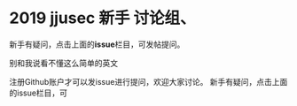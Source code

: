 # 2019 jjusec 新手 讨论组、

新手有疑问，点击上面的**issue**栏目，可发帖提问。

别和我说看不懂这么简单的英文

注册Github账户才可以发issue进行提问，欢迎大家讨论。
新手有疑问，点击上面的issue栏目，可

